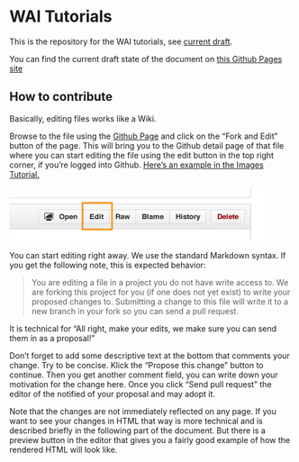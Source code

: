 # WAI Tutorials

This is the repository for the WAI tutorials, see [current draft][LivePage].

You can find the current draft state of the document on [this Github Pages site][GHPage]

## How to contribute

Basically, editing files works like a Wiki.

Browse to the file using the [Github Page][GHPage] and click on the “Fork and Edit” button of the page. This will bring you to the Github detail page of that file where you can start editing the file using the edit button in the top right corner, if you’re logged into Github. [Here’s an example in the Images Tutorial.][exmpImg]

![showing the toolbar, edit button marked.](_editbutton.png)

You can start editing right away. We use the standard Markdown syntax. If you get the following note, this is expected behavior:

> You are editing a file in a project you do not have write access to. We are forking this project for you (if one does not yet exist) to write your proposed changes to. Submitting a change to this file will write it to a new branch in your fork so you can send a pull request.

It is technical for “All right, make your edits, we make sure you can send them in as a proposal!”

Don’t forget to add some descriptive text at the bottom that comments your change. Try to be concise. Klick the “Propose this change” button to continue. Then you get another comment field, you can write down your motivation for the change here. Once you click “Send pull request” the editor of the notified of your proposal and may adopt it.

Note that the changes are not immediately reflected on any page. If you want to see your changes in HTML that way is more technical and is described briefly in the following part of the document. But there is a preview button in the editor that gives you a fairly good example of how the rendered HTML will look like.

[LivePage]:http://www.w3.org/WAI/tutorials/
[GHPage]:http://w3c.github.io/wai-tutorials/
[exmpIMG]:https://github.com/w3c/wai-tutorials/blob/master/source/images/informative.html.md.erb
